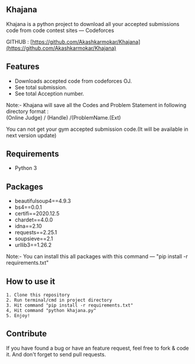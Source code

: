 ## Khajana
Khajana is a python project to download all your accepted submissions code from code contest sites &mdash; Codeforces

GITHUB : [https://github.com/Akashkarmokar/Khajana](https://github.com/Akashkarmokar/Khajana)


## Features
* Downloads accepted code from codeforces OJ.
* See total submission.
* See total Acception number.

Note:- Khajana will save all the Codes and Problem Statement in following directory format :  
(Online Judge) / (Handle) /(ProblemName.(Ext)

You can not get your gym accepted submission code.(It will be available in next version update)

## Requirements
* Python 3  

## Packages
* beautifulsoup4==4.9.3
* bs4==0.0.1
* certifi==2020.12.5
* chardet==4.0.0
* idna==2.10
* requests==2.25.1
* soupsieve==2.1
* urllib3==1.26.2


Note:- You can install this all packages with
		this command &mdash; "pip install -r requirements.txt"

## How to use it	

	1. Clone this repository  
	2. Run terminal/cmd in project directory
	3. Hit command "pip install -r requirements.txt" 
	4, Hit command "python khajana.py"  
	5. Enjoy!
				  


## Contribute
If you have found a bug or have an feature request, feel free to fork & code it. And don't forget to send pull requests.




